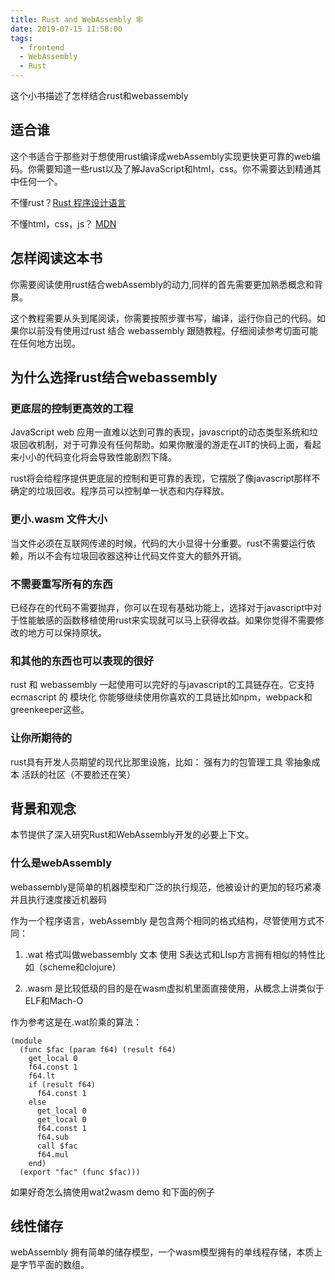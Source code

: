 ```yaml
---
title: Rust and WebAssembly 🕸
date: 2019-07-15 11:58:00
tags:
  - frontend
  - WebAssembly
  - Rust
---
```


这个小书描述了怎样结合rust和webassembly

## 适合谁

这个书适合于那些对于想使用rust编译成webAssembly实现更快更可靠的web编码。你需要知道一些rust以及了解JavaScript和html，css。你不需要达到精通其中任何一个。

不懂rust？[Rust 程序设计语言](https://kaisery.github.io/trpl-zh-cn/)

不懂html，css，js？ [MDN](https://developer.mozilla.org/zh-CN/)

## 怎样阅读这本书

你需要阅读使用rust结合webAssembly的动力,同样的首先需要更加熟悉概念和背景。

这个教程需要从头到尾阅读，你需要按照步骤书写，编译，运行你自己的代码。如果你以前没有使用过rust 结合 webassembly 跟随教程。仔细阅读参考切面可能在任何地方出现。

## 为什么选择rust结合webassembly 

### 更底层的控制更高效的工程

JavaScript web 应用一直难以达到可靠的表现，javascript的动态类型系统和垃圾回收机制，对于可靠没有任何帮助。如果你散漫的游走在JIT的快码上面，看起来小小的代码变化将会导致性能剧烈下降。

rust将会给程序提供更底层的控制和更可靠的表现，它摆脱了像javascript那样不确定的垃圾回收。程序员可以控制单一状态和内存释放。

### 更小.wasm 文件大小

当文件必须在互联网传递的时候，代码的大小显得十分重要。rust不需要运行依赖，所以不会有垃圾回收器这种让代码文件变大的额外开销。

### 不需要重写所有的东西

已经存在的代码不需要抛弃，你可以在现有基础功能上，选择对于javascript中对于性能敏感的函数移植使用rust来实现就可以马上获得收益。如果你觉得不需要修改的地方可以保持原状。

### 和其他的东西也可以表现的很好

rust 和 webassembly 一起使用可以完好的与javascript的工具链存在。它支持ecmascript 的 模块化 你能够继续使用你喜欢的工具链比如npm，webpack和greenkeeper这些。

### 让你所期待的

rust具有开发人员期望的现代比那里设施，比如：
强有力的包管理工具
零抽象成本
活跃的社区（不要脸还在笑）

## 背景和观念

本节提供了深入研究Rust和WebAssembly开发的必要上下文。

### 什么是webAssembly

webassembly是简单的机器模型和广泛的执行规范，他被设计的更加的轻巧紧凑并且执行速度接近机器码

作为一个程序语言，webAssembly 是包含两个相同的格式结构，尽管使用方式不同：

  1. .wat 格式叫做webassembly 文本 使用 S表达式和LIsp方言拥有相似的特性比如（scheme和clojure）

  2. .wasm 是比较低级的目的是在wasm虚拟机里面直接使用，从概念上讲类似于ELF和Mach-O

作为参考这是在.wat阶乘的算法：

```wat
(module
  (func $fac (param f64) (result f64)
    get_local 0
    f64.const 1
    f64.lt
    if (result f64)
      f64.const 1
    else
      get_local 0
      get_local 0
      f64.const 1
      f64.sub
      call $fac
      f64.mul
    end)
  (export "fac" (func $fac)))
```

如果好奇怎么搞使用wat2wasm demo 和下面的例子

## 线性储存

webAssembly 拥有简单的储存模型，一个wasm模型拥有的单线程存储，本质上是字节平面的数组。